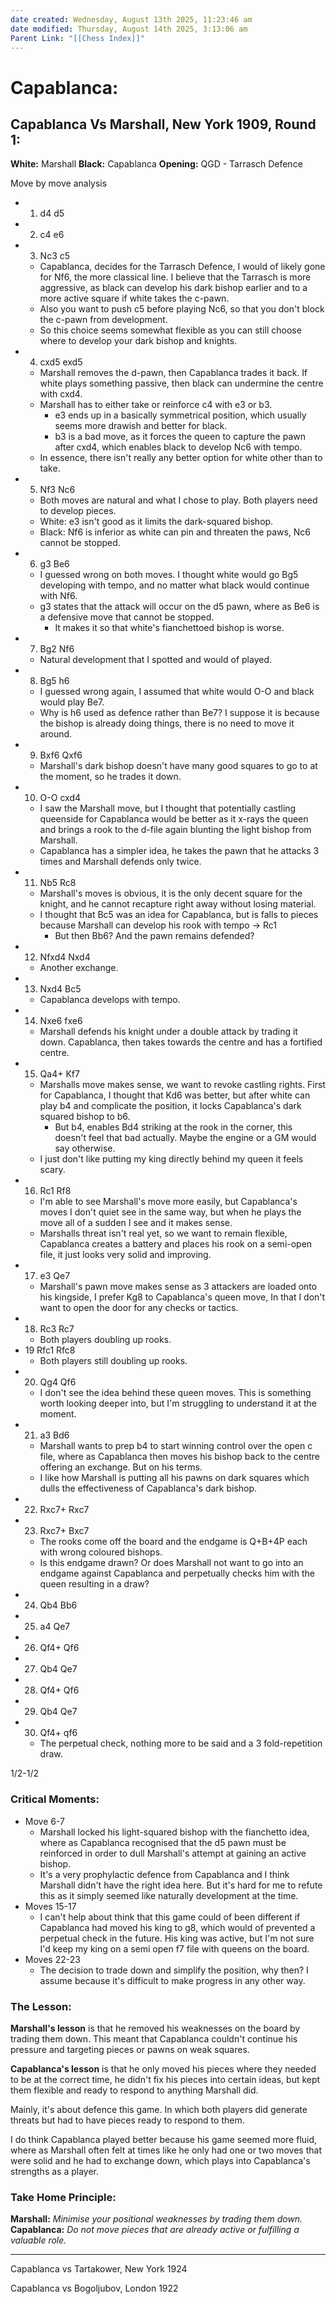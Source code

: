 ```yaml
---
date created: Wednesday, August 13th 2025, 11:23:46 am
date modified: Thursday, August 14th 2025, 3:13:06 am
Parent Link: "[[Chess Index]]"
---
```


# Capablanca:

## Capablanca Vs Marshall, New York 1909, Round 1:

**White:** Marshall
**Black:** Capablanca
**Opening:** QGD - Tarrasch Defence

Move by move analysis
- 1. d4 d5
- 2. c4 e6
- 3. Nc3 c5
	- Capablanca, decides for the Tarrasch Defence, I would of likely gone for Nf6, the more classical line. I believe that the Tarrasch is more aggressive, as black can develop his dark bishop earlier and to a more active square if white takes the c-pawn.
	- Also you want to push c5 before playing Nc6, so that you don't block the c-pawn from development.
	- So this choice seems somewhat flexible as you can still choose where to develop your dark bishop and knights.
- 4. cxd5 exd5
	- Marshall removes the d-pawn, then Capablanca trades it back. If white plays something passive, then black can undermine the centre with cxd4.
	- Marshall has to either take or reinforce c4 with e3 or b3.
		- e3 ends up in a basically symmetrical position, which usually seems more drawish and better for black.
		- b3 is a bad move, as it forces the queen to capture the pawn after cxd4, which enables black to develop Nc6 with tempo.
	- In essence, there isn't really any better option for white other than to take.
- 5. Nf3 Nc6
	- Both moves are natural and what I chose to play. Both players need to develop pieces.
	- White: e3 isn't good as it limits the dark-squared bishop.
	- Black: Nf6 is inferior as white can pin and threaten the paws, Nc6 cannot be stopped.
- 6. g3 Be6
	- I guessed wrong on both moves. I thought white would go Bg5 developing with tempo, and no matter what black would continue with Nf6.
	- g3 states that the attack will occur on the d5 pawn, where as Be6 is a defensive move that cannot be stopped.
		- It makes it so that white's fianchettoed bishop is worse.
- 7. Bg2 Nf6
	- Natural development that I spotted and would of played.
- 8. Bg5 h6
	- I guessed wrong again, I assumed that white would O-O and black would play Be7.
	- Why is h6 used as defence rather than Be7? I suppose it is because the bishop is already doing things, there is no need to move it around.
- 9. Bxf6 Qxf6
	- Marshall's dark bishop doesn't have many good squares to go to at the moment, so he trades it down.
- 10. O-O cxd4
	- I saw the Marshall move, but I thought that potentially castling queenside for Capablanca would be better as it x-rays the queen and brings a rook to the d-file again blunting the light bishop from Marshall.
	- Capablanca has a simpler idea, he takes the pawn that he attacks 3 times and Marshall defends only twice.
- 11. Nb5 Rc8
	- Marshall's moves is obvious, it is the only decent square for the knight, and he cannot recapture right away without losing material.
	- I thought that Bc5 was an idea for Capablanca, but is falls to pieces because Marshall can develop his rook with tempo -> Rc1
		- But then Bb6? And the pawn remains defended?
- 12. Nfxd4 Nxd4
	- Another exchange.
- 13. Nxd4 Bc5
	- Capablanca develops with tempo.
- 14. Nxe6 fxe6
	- Marshall defends his knight under a double attack by trading it down. Capablanca, then takes towards the centre and has a fortified centre.
- 15. Qa4+ Kf7
	- Marshalls move makes sense, we want to revoke castling rights. First for Capablanca, I thought that Kd6 was better, but after white can play b4 and complicate the position, it locks Capablanca's dark squared bishop to b6.
		- But b4, enables Bd4 striking at the rook in the corner, this doesn't feel that bad actually. Maybe the engine or a GM would say otherwise.
	- I just don't like putting my king directly behind my queen it feels scary.
- 16. Rc1 Rf8
	- I'm able to see Marshall's move more easily, but Capablanca's moves I don't quiet see in the same way, but when he plays the move all of a sudden I see and it makes sense.
	- Marshalls threat isn't real yet, so we want to remain flexible, Capablanca creates a battery and places his rook on a semi-open file, it just looks very solid and improving.
- 17. e3 Qe7
	- Marshall's pawn move makes sense as 3 attackers are loaded onto his kingside, I prefer Kg8 to Capablanca's queen move, In that I don't want to open the door for any checks or tactics.
- 18. Rc3 Rc7
	- Both players doubling up rooks.
- 19 Rfc1 Rfc8
	- Both players still doubling up rooks.
- 20. Qg4 Qf6
	- I don't see the idea behind these queen moves. This is something worth looking deeper into, but I'm struggling to understand it at the moment.
- 21. a3 Bd6
	- Marshall wants to prep b4 to start winning control over the open c file, where as Capablanca then moves his bishop back to the centre offering an exchange. But on his terms.
	- I like how Marshall is putting all his pawns on dark squares which dulls the effectiveness of Capablanca's dark bishop.
- 22. Rxc7+ Rxc7
- 23. Rxc7+ Bxc7
	- The rooks come off the board and the endgame is Q+B+4P each with wrong coloured bishops.
	- Is this endgame drawn? Or does Marshall not want to go into an endgame against Capablanca and perpetually checks him with the queen resulting in a draw?
- 24. Qb4 Bb6
- 25. a4 Qe7
- 26. Qf4+ Qf6
- 27. Qb4 Qe7
- 28. Qf4+ Qf6
- 29. Qb4 Qe7
- 30. Qf4+ qf6
	- The perpetual check, nothing more to be said and a 3 fold-repetition draw.

1/2-1/2

### Critical Moments:
- Move 6-7
	- Marshall locked his light-squared bishop with the fianchetto idea, where as Capablanca recognised that the d5 pawn must be reinforced in order to dull Marshall's attempt at gaining an active bishop.
	- It's a very prophylactic defence from Capablanca and I think Marshall didn't have the right idea here. But it's hard for me to refute this as it simply seemed like naturally development at the time.
- Moves 15-17
	-  I can't help about think that this game could of been different if Capablanca had moved his king to g8, which would of prevented a perpetual check in the future. His king was active, but I'm not sure I'd keep my king on a semi open f7 file with queens on the board.
- Moves 22-23
	- The decision to trade down and simplify the position, why then? I assume because it's difficult to make progress in any other way.


### The Lesson:

**Marshall's lesson** is that he removed his weaknesses on the board by trading them down. This meant that Capablanca couldn't continue his pressure and targeting pieces or pawns on weak squares.

**Capablanca's lesson** is that he only moved his pieces where they needed to be at the correct time, he didn't fix his pieces into certain ideas, but kept them flexible and ready to respond to anything Marshall did.

Mainly, it's about defence this game. In which both players did generate threats but had to have pieces ready to respond to them. 

I do think Capablanca played better because his game seemed more fluid, where as Marshall often felt at times like he only had one or two moves that were solid and he had to exchange down, which plays into Capablanca's strengths as a player.

### Take Home Principle:

**Marshall:** *Minimise your positional weaknesses by trading them down.*
**Capablanca:** *Do not move pieces that are already active or fulfilling a valuable role.*

***



Capablanca vs Tartakower, New York 1924

Capablanca vs Bogoljubov, London 1922
